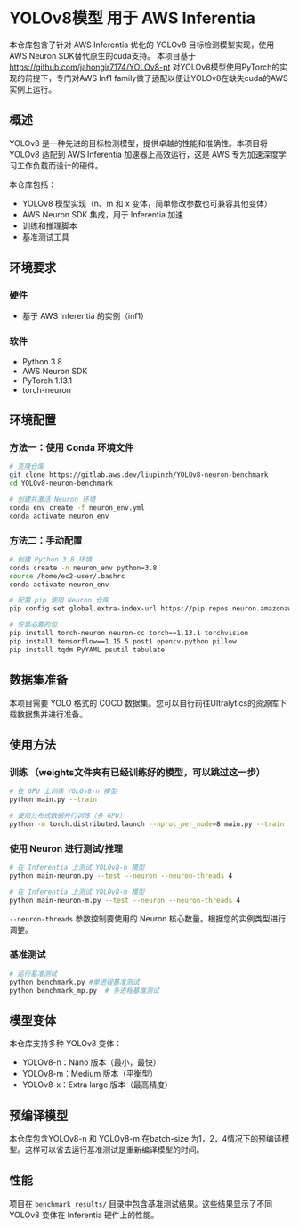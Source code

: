 # YOLOv8模型 用于 AWS Inferentia 

本仓库包含了针对 AWS Inferentia 优化的 YOLOv8 目标检测模型实现，使用 AWS Neuron SDK替代原生的cuda支持。
本项目基于 https://github.com/jahongir7174/YOLOv8-pt 对YOLOv8模型使用PyTorch的实现的前提下，专门对AWS Inf1 family做了适配以便让YOLOv8在缺失cuda的AWS实例上运行。

## 概述

YOLOv8 是一种先进的目标检测模型，提供卓越的性能和准确性。本项目将 YOLOv8 适配到 AWS Inferentia 加速器上高效运行，这是 AWS 专为加速深度学习工作负载而设计的硬件。

本仓库包括：
- YOLOv8 模型实现（n、m 和 x 变体，简单修改参数也可兼容其他变体）
- AWS Neuron SDK 集成，用于 Inferentia 加速
- 训练和推理脚本
- 基准测试工具

## 环境要求

### 硬件
- 基于 AWS Inferentia 的实例（inf1）

### 软件
- Python 3.8
- AWS Neuron SDK
- PyTorch 1.13.1
- torch-neuron

## 环境配置

### 方法一：使用 Conda 环境文件

```bash
# 克隆仓库
git clone https://gitlab.aws.dev/liupinzh/YOLOv8-neuron-benchmark
cd YOLOv8-neuron-benchmark

# 创建并激活 Neuron 环境
conda env create -f neuron_env.yml
conda activate neuron_env
```

### 方法二：手动配置

```bash
# 创建 Python 3.8 环境
conda create -n neuron_env python=3.8
source /home/ec2-user/.bashrc
conda activate neuron_env

# 配置 pip 使用 Neuron 仓库
pip config set global.extra-index-url https://pip.repos.neuron.amazonaws.com

# 安装必要的包
pip install torch-neuron neuron-cc torch==1.13.1 torchvision
pip install tensorflow==1.15.5.post1 opencv-python pillow
pip install tqdm PyYAML psutil tabulate
```

## 数据集准备

本项目需要 YOLO 格式的 COCO 数据集。您可以自行前往Ultralytics的资源库下载数据集并进行准备。

## 使用方法

### 训练 （weights文件夹有已经训练好的模型，可以跳过这一步）

```bash
# 在 GPU 上训练 YOLOv8-n 模型
python main.py --train

# 使用分布式数据并行训练（多 GPU）
python -m torch.distributed.launch --nproc_per_node=8 main.py --train
```

### 使用 Neuron 进行测试/推理

```bash
# 在 Inferentia 上测试 YOLOv8-n 模型
python main-neuron.py --test --neuron --neuron-threads 4

# 在 Inferentia 上测试 YOLOv8-m 模型
python main-neuron-m.py --test --neuron --neuron-threads 4
```

`--neuron-threads` 参数控制要使用的 Neuron 核心数量。根据您的实例类型进行调整。

### 基准测试

```bash
# 运行基准测试
python benchmark.py #单进程基准测试
python benchmark_mp.py  # 多进程基准测试
```

## 模型变体

本仓库支持多种 YOLOv8 变体：
- YOLOv8-n：Nano 版本（最小，最快）
- YOLOv8-m：Medium 版本（平衡型）
- YOLOv8-x：Extra large 版本（最高精度）

## 预编译模型

本仓库包含YOLOv8-n 和 YOLOv8-m 在batch-size 为1，2，4情况下的预编译模型。这样可以省去运行基准测试是重新编译模型的时间。

## 性能

项目在 `benchmark_results/` 目录中包含基准测试结果。这些结果显示了不同 YOLOv8 变体在 Inferentia 硬件上的性能。
